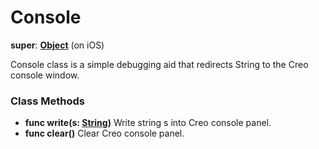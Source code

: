 # Console

**super**: **[Object](../gravity/types.md)** (on iOS)

Console class is a simple debugging aid that redirects String to the Creo console window.

### Class Methods

* **func write(s: [String](../gravity/types.md))**
Write string s into Creo console panel.
* **func clear()**
Clear Creo console panel.
